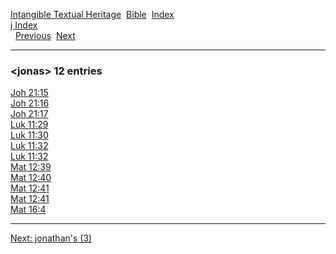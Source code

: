 [Intangible Textual Heritage](../../index)  [Bible](../index) 
[Index](index)   
[j Index](_j_)  
  [Previous](c06311)  [Next](c06313) 

------------------------------------------------------------------------

### &lt;jonas&gt; 12 entries

[Joh 21:15](../kjv/joh021.htm#015)  
[Joh 21:16](../kjv/joh021.htm#016)  
[Joh 21:17](../kjv/joh021.htm#017)  
[Luk 11:29](../kjv/luk011.htm#029)  
[Luk 11:30](../kjv/luk011.htm#030)  
[Luk 11:32](../kjv/luk011.htm#032)  
[Luk 11:32](../kjv/luk011.htm#032)  
[Mat 12:39](../kjv/mat012.htm#039)  
[Mat 12:40](../kjv/mat012.htm#040)  
[Mat 12:41](../kjv/mat012.htm#041)  
[Mat 12:41](../kjv/mat012.htm#041)  
[Mat 16:4](../kjv/mat016.htm#004)  

------------------------------------------------------------------------

[Next: jonathan's (3)](c06313)
